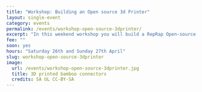```yaml
---
title: "Workshop: Building an Open source 3d Printer"
layout: single-event
category: events
permalink: /events/workshop-open-source-3dprinter/
excerpt: "In this weekend workshop you will build a RepRap Open-source 3D printer and learn the basis of 3D printing. No previous experience in electronics or 3D printing is required."
fee: ""
soon: yes
hours: "Saturday 26th and Sunday 27th April"
slug: workshop-open-source-3dprinter
image:
  url: /events/workshop-open-source-3dprinter.jpg
  title: 3D printed bamboo connectors
  credits: SA UL CC-BY-SA
---
```


